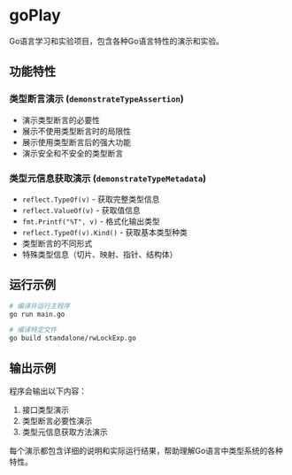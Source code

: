 # goPlay

Go语言学习和实验项目，包含各种Go语言特性的演示和实验。

## 功能特性

### 类型断言演示 (`demonstrateTypeAssertion`)
- 演示类型断言的必要性
- 展示不使用类型断言时的局限性
- 展示使用类型断言后的强大功能
- 演示安全和不安全的类型断言

### 类型元信息获取演示 (`demonstrateTypeMetadata`)
- `reflect.TypeOf(v)` - 获取完整类型信息
- `reflect.ValueOf(v)` - 获取值信息
- `fmt.Printf("%T", v)` - 格式化输出类型
- `reflect.TypeOf(v).Kind()` - 获取基本类型种类
- 类型断言的不同形式
- 特殊类型信息（切片、映射、指针、结构体）

## 运行示例

```bash
# 编译并运行主程序
go run main.go

# 编译特定文件
go build standalone/rwLockExp.go
```

## 输出示例

程序会输出以下内容：
1. 接口类型演示
2. 类型断言必要性演示
3. 类型元信息获取方法演示

每个演示都包含详细的说明和实际运行结果，帮助理解Go语言中类型系统的各种特性。